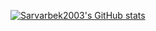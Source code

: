[![Sarvarbek2003's GitHub stats ](https://github-readme-stats.vercel.app/api?username=Sarvarbek2003&show_icons=true&theme=dark)](https://github.com/Sarvarbek2003)
